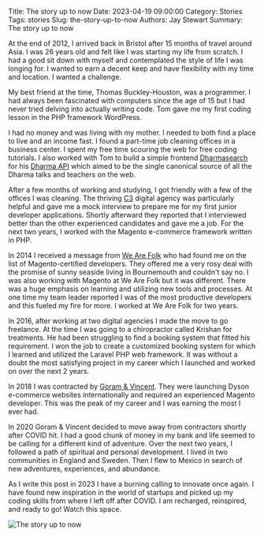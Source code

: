 Title: The story up to now
Date: 2023-04-19 09:00:00
Category: Stories
Tags: stories
Slug: the-story-up-to-now
Authors: Jay Stewart
Summary: The story up to now

At the end of 2012, I arrived back in Bristol after 15 months of travel around Asia. I was 26 years old and felt like I was starting my life from scratch. I had a good sit down with myself and contemplated the style of life I was longing for. I wanted to earn a decent keep and have flexibility with my time and location. I wanted a challenge.

My best friend at the time, Thomas Buckley-Houston, was a programmer. I had always been fascinated with computers since the age of 15 but I had never tried delving into actually writing code. Tom gave me my first coding lesson in the PHP framework WordPress.

I had no money and was living with my mother. I needed to both find a place to live and an income fast. I found a part-time job cleaning offices in a business center. I spent my free time scouring the web for free coding tutorials. I also worked with Tom to build a simple frontend [Dharmasearch][dharmasearch-gh] for his [Dharma API][dharma-api-gh] which aimed to be the single canonical source of all the Dharma talks and teachers on the web.

After a few months of working and studying, I got friendly with a few of the offices I was cleaning. The thriving [C3][c3-agency] digital agency was particularly helpful and gave me a mock interview to prepare me for my first junior developer applications. Shortly afterward they reported that I interviewed better than the other experienced candidates and gave me a job. For the next two years, I worked with the Magento e-commerce framework written in PHP.

In 2014 I received a message from [We Are Folk][we-are-folk] who had found me on the list of Magento-certified developers. They offered me a very rosy deal with the promise of sunny seaside living in Bournemouth and couldn't say no. I was also working with Magento at We Are Folk but it was different. There was a huge emphasis on learning and utilizing new tools and processes. At one time my team leader reported I was of the most productive developers and this fueled my fire for more. I worked at We Are Folk for two years.

In 2016, after working at two digital agencies I made the move to go freelance. At the time I was going to a chiropractor called Krishan for treatments. He had been struggling to find a booking system that fitted his requirement. I won the job to create a customized booking system for which I learned and utilized the Laravel PHP web framework. It was without a doubt the most satisfying project in my career which I launched and worked on over the next 2 years.

In 2018 I was contracted by [Goram & Vincent][goram-and-vincent]. They were launching Dyson e-commerce websites internationally and required an experienced Magento developer. This was the peak of my career and I was earning the most I ever had.

In 2020 Goram & Vincent decided to move away from contractors shortly after COVID hit. I had a good chunk of money in my bank and life seemed to be calling for a different kind of adventure. Over the next two years, I followed a path of spiritual and personal development. I lived in two communities in England and Sweden. Then I flew to Mexico in search of new adventures, experiences, and abundance.

As I write this post in 2023 I have a burning calling to innovate once again. I have found new inspiration in the world of startups and picked up my coding skills from where I left off after COVID. I am recharged, reinspired, and ready to go! Watch this space.

![The story up to now]({static}/images/the-story-up-to-now.jpg)

[dharmasearch-gh]:   https://github.com/jaystewartcouk/dharmasearch
[dharma-api-gh]:     https://github.com/tombh/dharma-api
[c3-agency]:         https://c3.agency/
[we-are-folk]:       https://www.wearefolk.com/
[goram-and-vincent]: https://goramandvincent.com/